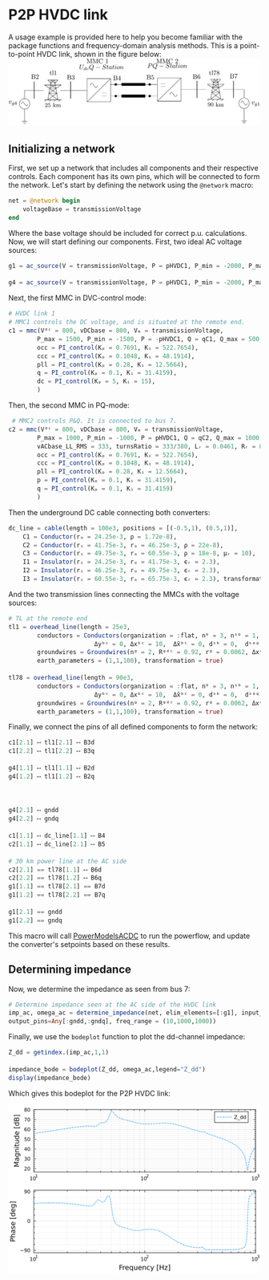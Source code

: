 # P2P HVDC link
A usage example is provided here to help you become familiar with the package functions and frequency-domain analysis methods. This is a point-to-point HVDC link, shown in the figure below:
![p2p figure](examples/pictures/P2P_HVDC.png)

## Initializing a network
First, we set up a network that includes all components and their respective controls. Each component has its own pins, which will be connected to form the network. Let's start by defining the network using the `@network` macro:
```julia
net = @network begin
    voltageBase = transmissionVoltage
end
```
Where the base voltage should be included for correct p.u. calculations. Now, we will start defining our components. First, two ideal AC voltage sources:
```julia
g1 = ac_source(V = transmissionVoltage, P = pHVDC1, P_min = -2000, P_max = 2000, Q_max = 1000, Q_min = -1000, pins = 3, transformation = true)

g4 = ac_source(V = transmissionVoltage, P = pHVDC1, P_min = -2000, P_max = 2000, Q_max = 1000, Q_min = -1000, pins = 3, transformation = true)

```
Next, the first MMC in DVC-control mode:
```julia
# HVDC link 1
# MMC1 controls the DC voltage, and is situated at the remote end.
c1 = mmc(Vᵈᶜ = 800, vDCbase = 800, Vₘ = transmissionVoltage,
        P_max = 1500, P_min = -1500, P = -pHVDC1, Q = qC1, Q_max = 500, Q_min = -500,
        occ = PI_control(Kₚ = 0.7691, Kᵢ = 522.7654),
        ccc = PI_control(Kₚ = 0.1048, Kᵢ = 48.1914),
        pll = PI_control(Kₚ = 0.28, Kᵢ = 12.5664),
        q = PI_control(Kₚ = 0.1, Kᵢ = 31.4159),
        dc = PI_control(Kₚ = 5, Kᵢ = 15),
        )
```
Then, the second MMC in PQ-mode:
```julia
 # MMC2 controls P&Q. It is connected to bus 7. 
c2 = mmc(Vᵈᶜ = 800, vDCbase = 800, Vₘ = transmissionVoltage,
        P_max = 1000, P_min = -1000, P = pHVDC1, Q = qC2, Q_max = 1000, Q_min = -1000,
        vACbase_LL_RMS = 333, turnsRatio = 333/380, Lᵣ = 0.0461, Rᵣ = 0.4103,
        occ = PI_control(Kₚ = 0.7691, Kᵢ = 522.7654),
        ccc = PI_control(Kₚ = 0.1048, Kᵢ = 48.1914),
        pll = PI_control(Kₚ = 0.28, Kᵢ = 12.5664),
        p = PI_control(Kₚ = 0.1, Kᵢ = 31.4159),
        q = PI_control(Kₚ = 0.1, Kᵢ = 31.4159)
        )
```
Then the underground DC cable connecting both converters:
```julia
dc_line = cable(length = 100e3, positions = [(-0.5,1), (0.5,1)],
    C1 = Conductor(rₒ = 24.25e-3, ρ = 1.72e-8),
    C2 = Conductor(rᵢ = 41.75e-3, rₒ = 46.25e-3, ρ = 22e-8),
    C3 = Conductor(rᵢ = 49.75e-3, rₒ = 60.55e-3, ρ = 18e-8, μᵣ = 10),
    I1 = Insulator(rᵢ = 24.25e-3, rₒ = 41.75e-3, ϵᵣ = 2.3),
    I2 = Insulator(rᵢ = 46.25e-3, rₒ = 49.75e-3, ϵᵣ = 2.3),
    I3 = Insulator(rᵢ = 60.55e-3, rₒ = 65.75e-3, ϵᵣ = 2.3), transformation = true)
```
And the two transmission lines connecting the MMCs with the voltage sources:
```julia 
# TL at the remote end
tl1 = overhead_line(length = 25e3,
        conductors = Conductors(organization = :flat, nᵇ = 3, nˢᵇ = 1, Rᵈᶜ = 0.063, rᶜ = 0.015,  yᵇᶜ = 30,
                        Δyᵇᶜ = 0, Δxᵇᶜ = 10,  Δ̃xᵇᶜ = 0, dˢᵇ = 0,  dˢᵃᵍ = 10),
        groundwires = Groundwires(nᵍ = 2, Rᵍᵈᶜ = 0.92, rᵍ = 0.0062, Δxᵍ = 6.5, Δyᵍ = 7.5, dᵍˢᵃᵍ   = 10),
        earth_parameters = (1,1,100), transformation = true)

tl78 = overhead_line(length = 90e3,
        conductors = Conductors(organization = :flat, nᵇ = 3, nˢᵇ = 1, Rᵈᶜ = 0.063, rᶜ = 0.015,  yᵇᶜ = 30,
                        Δyᵇᶜ = 0, Δxᵇᶜ = 10,  Δ̃xᵇᶜ = 0, dˢᵇ = 0,  dˢᵃᵍ = 10),
        groundwires = Groundwires(nᵍ = 2, Rᵍᵈᶜ = 0.92, rᵍ = 0.0062, Δxᵍ = 6.5, Δyᵍ = 7.5, dᵍˢᵃᵍ   = 10),
        earth_parameters = (1,1,100), transformation = true)
```
Finally, we connect the pins of all defined components to form the network:

```julia
c1[2.1] ⟷ tl1[2.1] ⟷ B3d
c1[2.2] ⟷ tl1[2.2] ⟷ B3q

g4[1.1] ⟷ tl1[1.1] ⟷ B2d
g4[1.2] ⟷ tl1[1.2] ⟷ B2q



g4[2.1] ⟷ gndd
g4[2.2] ⟷ gndq

c1[1.1] ⟷ dc_line[1.1] ⟷ B4
c2[1.1] ⟷ dc_line[2.1] ⟷ B5

# 30 km power line at the AC side
c2[2.1] == tl78[1.1] ⟷ B6d
c2[2.2] == tl78[1.2] ⟷ B6q
g1[1.1] == tl78[2.1] == B7d
g1[1.2] == tl78[2.2] == B7q

g1[2.1] == gndd
g1[2.2] == gndq
```
This macro will call [PowerModelsACDC](https://github.com/Electa-Git/PowerModelsACDC.jl) to run the powerflow, and update the converter's setpoints based on these results.

## Determining impedance
Now, we determine the impedance as seen from bus 7:
```julia
# Determine impedance seen at the AC side of the HVDC link
imp_ac, omega_ac = determine_impedance(net, elim_elements=[:g1], input_pins=Any[:B7d,:B7q], 
output_pins=Any[:gndd,:gndq], freq_range = (10,1000,1000))
```
Finally, we use the `bodeplot` function to plot the dd-channel impedance:
```julia
Z_dd = getindex.(imp_ac,1,1)

impedance_bode = bodeplot(Z_dd, omega_ac,legend="Z_dd")
display(impedance_bode)
```
Which gives this bodeplot for the P2P HVDC link:

![Bode plot](examples/pictures/impedance_bode.svg)